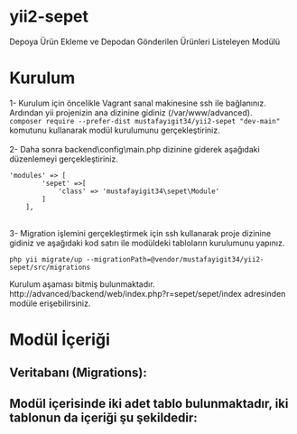 # yii2-sepet
Depoya Ürün Ekleme ve Depodan Gönderilen Ürünleri Listeleyen Modülü

# Kurulum
1- Kurulum için öncelikle Vagrant sanal makinesine ssh ile bağlanınız. Ardından yii projenizin ana dizinine gidiniz (/var/www/advanced).<br>
 `composer require --prefer-dist mustafayigit34/yii2-sepet "dev-main"` komutunu kullanarak modül kurulumunu gerçekleştiriniz. <br><br>
2- Daha sonra backend\config\main.php dizinine giderek aşağıdaki düzenlemeyi gerçekleştiriniz.
```
'modules' => [
        'sepet' =>[
            'class' => 'mustafayigit34\sepet\Module'
        ]
    ],
``` 
<br>
3- Migration işlemini gerçekleştirmek için ssh kullanarak proje dizinine gidiniz ve aşağıdaki kod satırı ile modüldeki tabloların kurulumunu yapınız.<br>

`php yii migrate/up --migrationPath=@vendor/mustafayigit34/yii2-sepet/src/migrations`

Kurulum aşaması bitmiş bulunmaktadır.<br>
http://advanced/backend/web/index.php?r=sepet/sepet/index adresinden modüle erişebilirsiniz.

# Modül İçeriği
## Veritabanı (Migrations):
Modül içerisinde iki adet tablo bulunmaktadır, iki tablonun da içeriği şu şekildedir:
- 
